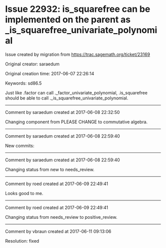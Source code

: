 # Issue 22932: is_squarefree can be implemented on the parent as _is_squarefree_univariate_polynomial

Issue created by migration from https://trac.sagemath.org/ticket/23169

Original creator: saraedum

Original creation time: 2017-06-07 22:26:14

Keywords: sd86.5

Just like .factor can call ._factor_univariate_polynomial, .is_squarefree should be able to call ._is_squarefree_univariate_polynomial.


---

Comment by saraedum created at 2017-06-08 22:32:50

Changing component from PLEASE CHANGE to commutative algebra.


---

Comment by saraedum created at 2017-06-08 22:59:40

New commits:


---

Comment by saraedum created at 2017-06-08 22:59:40

Changing status from new to needs_review.


---

Comment by roed created at 2017-06-09 22:49:41

Looks good to me.


---

Comment by roed created at 2017-06-09 22:49:41

Changing status from needs_review to positive_review.


---

Comment by vbraun created at 2017-06-11 09:13:06

Resolution: fixed
